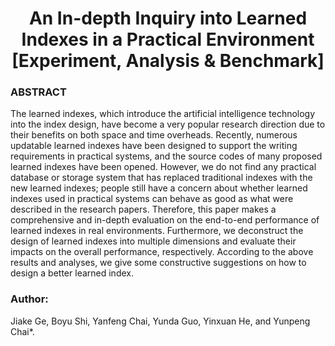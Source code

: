 <h1 align="center">An In-depth Inquiry into Learned Indexes in a Practical Environment [Experiment, Analysis & Benchmark]</h1>

### ABSTRACT
The learned indexes, which introduce the artificial intelligence technology into the index design, have become a very popular research direction due to their benefits on both space and time overheads. Recently, numerous updatable learned indexes have been designed to support the writing requirements in practical systems, and the source codes of many proposed learned indexes have been opened.
However, we do not find any practical database or storage system
that has replaced traditional indexes with the new learned indexes;
people still have a concern about whether learned indexes used in
practical systems can behave as good as what were described in
the research papers. Therefore, this paper makes a comprehensive
and in-depth evaluation on the end-to-end performance of learned
indexes in real environments. Furthermore, we deconstruct the design of learned indexes into multiple dimensions and evaluate their
impacts on the overall performance, respectively. According to the
above results and analyses, we give some constructive suggestions
on how to design a better learned index.

### Author:
Jiake Ge, Boyu Shi, Yanfeng Chai, Yunda Guo, Yinxuan He, and Yunpeng
Chai*. 

